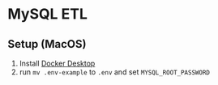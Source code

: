 # MySQL ETL

## Setup (MacOS)

1. Install [Docker Desktop](https://docs.docker.com/desktop/get-started/)
2. run `mv .env-example` to `.env` and set `MYSQL_ROOT_PASSWORD`



